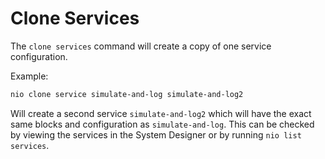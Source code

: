 # Clone Services

The `clone services` command will create a copy of one service configuration.

Example:
```bash
nio clone service simulate-and-log simulate-and-log2
```
Will create a second service `simulate-and-log2` which will have the exact same blocks and configuration as `simulate-and-log`. This can be checked by viewing the services in the System Designer or by running `nio list services`.
